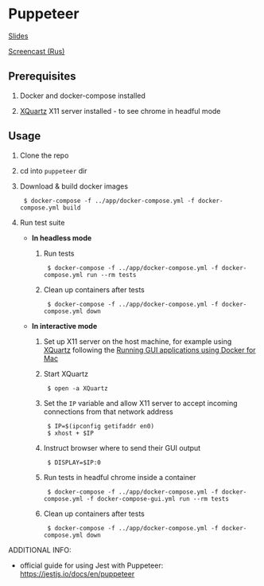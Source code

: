 # Puppeteer

[Slides](https://shilgam.github.io/reveal.js/slides/puppeteer/)

[Screencast (Rus)](https://www.youtube.com/watch?v=jTDO5ZOy5xY)

## Prerequisites

1. Docker and docker-compose installed

1. [XQuartz](https://www.xquartz.org/) X11 server installed - to see chrome in headful mode

## Usage

1. Clone the repo

1. cd into `puppeteer` dir

1. Download & build docker images

        $ docker-compose -f ../app/docker-compose.yml -f docker-compose.yml build

1. Run test suite

    * **In headless mode**

        1. Run tests

                $ docker-compose -f ../app/docker-compose.yml -f docker-compose.yml run --rm tests

        1. Clean up containers after tests

                $ docker-compose -f ../app/docker-compose.yml -f docker-compose.yml down

    * **In interactive mode**

        1. Set up X11 server on the host machine, for example using [XQuartz](https://www.xquartz.org/) following the [Running GUI applications using Docker for Mac](https://sourabhbajaj.com/blog/2017/02/07/gui-applications-docker-mac/)

        1. Start XQuartz

                $ open -a XQuartz

        1. Set the `IP` variable and allow X11 server to accept incoming connections from that network address

                $ IP=$(ipconfig getifaddr en0)
                $ xhost + $IP

        1. Instruct browser where to send their GUI output

                $ DISPLAY=$IP:0

        1. Run tests in headful chrome inside a container

                $ docker-compose -f ../app/docker-compose.yml -f docker-compose.yml -f docker-compose-gui.yml run --rm tests

        1. Clean up containers after tests

                $ docker-compose -f ../app/docker-compose.yml -f docker-compose.yml down

ADDITIONAL INFO:

* official guide for using Jest with Puppeteer: https://jestjs.io/docs/en/puppeteer
